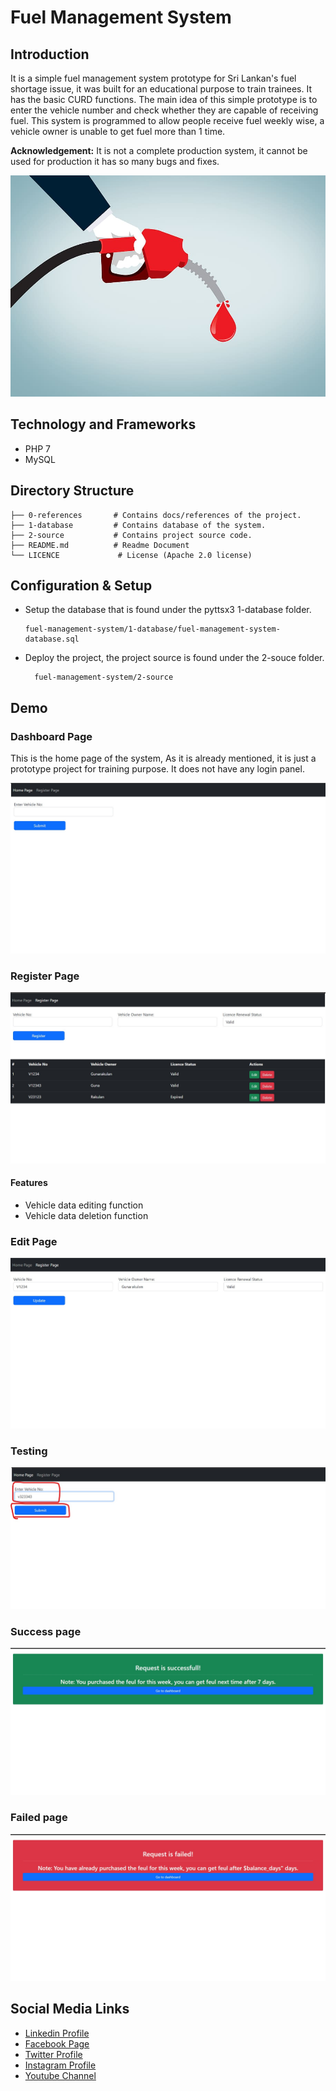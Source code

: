 # Fuel Management System

## Introduction

It is a simple fuel management system prototype for Sri Lankan's fuel shortage issue, it was built for an educational purpose to train trainees. It has the basic CURD functions. The main idea of this simple prototype is to enter the vehicle number and check whether they are capable of receiving fuel. This system is programmed to allow people receive fuel weekly wise, a vehicle owner is unable to get fuel more than 1 time.

**Acknowledgement:** It is not a complete production system, it cannot be used for production it has so many bugs and fixes.


![IMAGE](0-references/0-readme-github-content/banner-image.jpg)


## Technology and Frameworks

- PHP 7
- MySQL

## Directory Structure

```
├── 0-references       # Contains docs/references of the project.
├── 1-database         # Contains database of the system.
├── 2-source           # Contains project source code.    
├── README.md          # Readme Document
└── LICENCE             # License (Apache 2.0 license)

```

## Configuration & Setup

- Setup the database that is found under the  pyttsx3 1-database folder.

  ```
  fuel-management-system/1-database/fuel-management-system-database.sql
  ```

- Deploy the project, the project source is found under the 2-souce folder.

  ```
    fuel-management-system/2-source
  ```


## Demo

### Dashboard Page

This is the home page of the system, As it is already mentioned, it is just a prototype project for training purpose. It does not have any login panel.

![IMAGE](0-references/0-readme-github-content/0-home-page.jpg)

### Register Page


![IMAGE](0-references/0-readme-github-content/2-register-page.jpg)

#### Features

- Vehicle data editing function
- Vehicle data deletion function

### Edit Page

![IMAGE](0-references/0-readme-github-content/3-edit-page.jpg)

### Testing

![IMAGE](0-references/0-readme-github-content/usage.jpg)

### Success page

![IMAGE](0-references/0-readme-github-content/4-fuel-success-page.jpg)


### Failed page

![IMAGE](0-references/0-readme-github-content/5-fuel-failed-page.jpg)


## Social Media Links

* [Linkedin Profile](https://www.linkedin.com/in/gunarakulangunaretnam/)
* [Facebook Page](https://www.facebook.com/gunarakulangunaretnam)
* [Twitter Profile](https://twitter.com/gunarakulan)
* [Instagram Profile](https://www.instagram.com/gunarakulangunaretnam/)
* [Youtube Channel](https://www.youtube.com/channel/UCMWkED5sabgVZSCKjZuRJXA)
